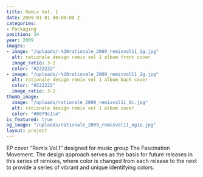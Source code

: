 ```yaml
---
title: Remix Vol. 1
date: 2009-01-01 00:00:00 Z
categories:
- Packaging
position: 34
year: 2009
images:
- image: "/uploads/-%20rationale_2009_remixvol11_1g.jpg"
  alt: rationale design remix vol 1 album front cover
  image_ratio: 3-2
  color: "#222222"
- image: "/uploads/-%20rationale_2009_remixvol11_2g.jpg"
  alt: rationale design remix vol 1 album back cover
  color: "#222222"
  image_ratio: 3-2
thumb_image:
  image: "/uploads/rationale_2009_remixvol11_0c.jpg"
  alt: rationale design remix vol 1 album cover
  color: "#0079c1\n"
is_featured: true
og_image: "/uploads/rationale_2009_remixvol11_og1e.jpg"
layout: project
---
```


EP cover “Remix Vol.1” designed for music group The Fascination Movement. The design approach serves as the basis for future releases in this series of remixes, where color is changed from each release to the next to provide a series of vibrant and unique identifying colors.
